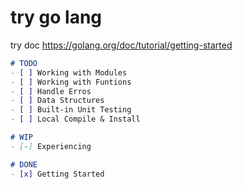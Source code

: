 # try go lang

try doc
https://golang.org/doc/tutorial/getting-started


```markdown
# TODO
- [ ] Working with Modules
- [ ] Working with Funtions
- [ ] Handle Erros
- [ ] Data Structures
- [ ] Built-in Unit Testing
- [ ] Local Compile & Install

# WIP
- [-] Experiencing

# DONE
- [x] Getting Started
```